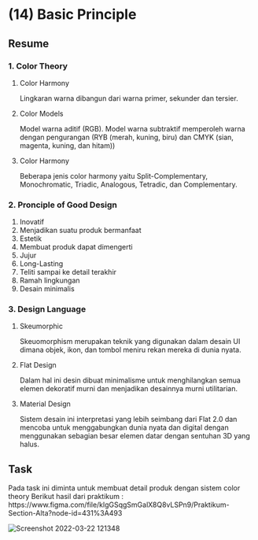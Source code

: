 <h1>(14) Basic Principle</h1>

<h2>Resume</h2>
<h3>1.  Color Theory</h3>
    <ol>
        <li>Color Harmony</li>
            <p>Lingkaran warna dibangun dari warna primer, sekunder dan tersier.</p>
        <li>Color Models</li>
            <p>Model warna aditif (RGB). Model warna subtraktif memperoleh warna dengan pengurangan (RYB (merah, kuning, biru) dan CMYK (sian, magenta, kuning, dan hitam))</p>
        <li>Color Harmony</li>
            <p>Beberapa jenis color harmony yaitu Split-Complementary, Monochromatic, Triadic, Analogous, Tetradic, dan Complementary.</p>
    </ol>
<h3>2. Pronciple of Good Design</h3>
    <ol>
        <li>Inovatif</li>
        <li>Menjadikan suatu produk bermanfaat</li>
        <li>Estetik</li>
        <li>Membuat produk dapat dimengerti</li>
        <li>Jujur</li>
        <li>Long-Lasting</li>
        <li>Teliti sampai ke detail terakhir</li>
        <li>Ramah lingkungan</li>
        <li>Desain minimalis</li>
    </ol>
<h3>3. Design Language</h3>
    <ol>
        <li>Skeumorphic</li>
            <p>Skeuomorphism merupakan teknik yang digunakan dalam desain UI dimana objek, ikon, dan tombol meniru rekan mereka di dunia nyata.</p>
        <li>Flat Design</li>
            <p>Dalam hal ini desin dibuat minimalisme untuk menghilangkan semua elemen dekoratif murni dan menjadikan desainnya murni utilitarian.</p>
        <li>Material Design</li>
            <p>Sistem desain ini interpretasi yang lebih seimbang dari Flat 2.0 dan mencoba untuk menggabungkan dunia nyata dan digital dengan menggunakan sebagian besar elemen datar dengan sentuhan 3D yang halus.</p>
    </ol>

<h2>Task</h2>
<p>
    Pada task ini diminta untuk membuat detail produk dengan sistem color theory
    Berikut hasil dari praktikum :
    https://www.figma.com/file/klgGSqgSmGalX8Q8vLSPn9/Praktikum-Section-Alta?node-id=431%3A493
</p>

![Screenshot 2022-03-22 121348](https://user-images.githubusercontent.com/80687802/159414478-db4c4eab-0bbc-4b6d-a756-672a9e8ac02b.png)
